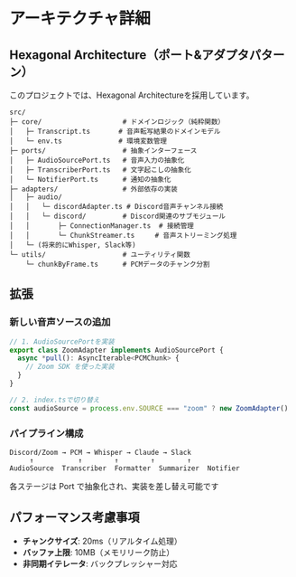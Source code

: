 # アーキテクチャ詳細

## Hexagonal Architecture（ポート&アダプタパターン）

このプロジェクトでは、Hexagonal Architectureを採用しています。

```
src/
├─ core/                    # ドメインロジック（純粋関数）
│   ├─ Transcript.ts       # 音声転写結果のドメインモデル
│   └─ env.ts              # 環境変数管理
├─ ports/                   # 抽象インターフェース
│   ├─ AudioSourcePort.ts   # 音声入力の抽象化
│   ├─ TranscriberPort.ts   # 文字起こしの抽象化
│   └─ NotifierPort.ts      # 通知の抽象化
├─ adapters/                # 外部依存の実装
│   ├─ audio/
│   │   └─ discordAdapter.ts # Discord音声チャンネル接続
│   │   └─ discord/         # Discord関連のサブモジュール
│   │       ├─ ConnectionManager.ts  # 接続管理
│   │       └─ ChunkStreamer.ts     # 音声ストリーミング処理
│   └─ (将来的にWhisper, Slack等)
└─ utils/                   # ユーティリティ関数
    └─ chunkByFrame.ts      # PCMデータのチャンク分割
```

## 拡張

### 新しい音声ソースの追加

```typescript
// 1. AudioSourcePortを実装
export class ZoomAdapter implements AudioSourcePort {
  async *pull(): AsyncIterable<PCMChunk> {
    // Zoom SDK を使った実装
  }
}

// 2. index.tsで切り替え
const audioSource = process.env.SOURCE === "zoom" ? new ZoomAdapter() : new DiscordAdapter();
```

### パイプライン構成

```
Discord/Zoom → PCM → Whisper → Claude → Slack
     ↑           ↑        ↑        ↑        ↑
AudioSource  Transcriber  Formatter  Summarizer  Notifier
```

各ステージは Port で抽象化され、実装を差し替え可能です

## パフォーマンス考慮事項

- **チャンクサイズ**: 20ms（リアルタイム処理）
- **バッファ上限**: 10MB（メモリリーク防止）
- **非同期イテレータ**: バックプレッシャー対応
